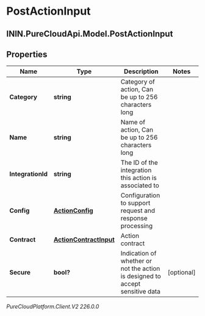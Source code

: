 # PostActionInput

## ININ.PureCloudApi.Model.PostActionInput

## Properties

|Name | Type | Description | Notes|
|------------ | ------------- | ------------- | -------------|
| **Category** | **string** | Category of action, Can be up to 256 characters long | |
| **Name** | **string** | Name of action, Can be up to 256 characters long | |
| **IntegrationId** | **string** | The ID of the integration this action is associated to | |
| **Config** | [**ActionConfig**](ActionConfig) | Configuration to support request and response processing | |
| **Contract** | [**ActionContractInput**](ActionContractInput) | Action contract | |
| **Secure** | **bool?** | Indication of whether or not the action is designed to accept sensitive data | [optional] |



_PureCloudPlatform.Client.V2 226.0.0_
